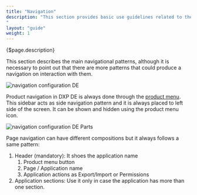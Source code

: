 ```yaml
---
title: "Navigation"
description: "This section provides basic use guidelines related to the main navigation patterns of the system.
"
layout: "guide"
weight: 1
---
```


<div class="page-description">{$page.description}</div>

This section describes the main navigational patterns, although it is necessary to point out that there are more patterns that could produce a navigation on interaction with them.

![navigation configuration DE](../../../images/Navigation.jpg)

Product navigation in DXP DE is always done through the [product menu](../Sidebar/product_menu.html). This sidebar acts as side navigation pattern and it is always placed to left side of the screen. It can be shown and hidden using the product menu icon.

![navigation configuration DE Parts](../../../images/NavigationParts.jpg)

Page navigation can have different compositions but it always follows a same pattern:

1. Header (mandatory): It shoes the application name
	1. Product menu button
	2. Page / Application name
	3. Application actions as Export/Import or Permissions
2. Application sections: Use it only in case the application has more than one section.
